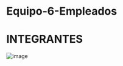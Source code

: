 # Equipo-6-Empleados
# INTEGRANTES
![image](https://github.com/Secure-Corp/Equipo-6-Empleados/assets/69164086/ed92c3f2-1995-4de2-8a26-847159d3a879)
